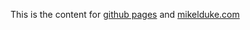 This is the content for [github pages](https://mikelduke.github.io/) and [mikelduke.com](https://mikelduke.com)
